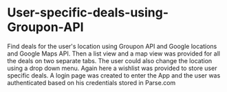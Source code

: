 User-specific-deals-using-Groupon-API
=====================================
Find deals for the user's location using Groupon API and Google locations and Google Maps API. Then a list view and a map view was provided for all the deals on two separate tabs. The user could also change the location using a drop down menu. Again here a wishlist was provided to store user specific deals. A login page was created to enter the App and the user was authenticated based on his credentials stored in Parse.com
